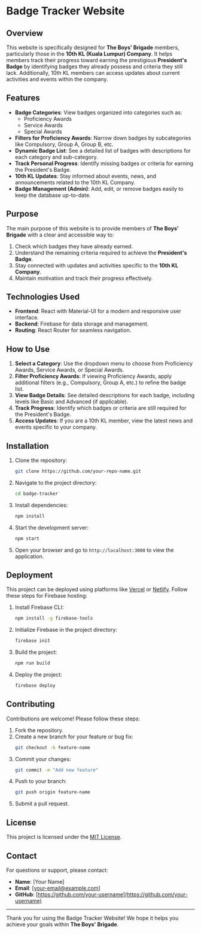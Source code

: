 # Badge Tracker Website

## Overview

This website is specifically designed for **The Boys' Brigade** members, particularly those in the **10th KL (Kuala Lumpur) Company**. It helps members track their progress toward earning the prestigious **President's Badge** by identifying badges they already possess and criteria they still lack. Additionally, 10th KL members can access updates about current activities and events within the company.

## Features

- **Badge Categories**: View badges organized into categories such as:
  - Proficiency Awards
  - Service Awards
  - Special Awards
- **Filters for Proficiency Awards**: Narrow down badges by subcategories like Compulsory, Group A, Group B, etc.
- **Dynamic Badge List**: See a detailed list of badges with descriptions for each category and sub-category.
- **Track Personal Progress**: Identify missing badges or criteria for earning the President's Badge.
- **10th KL Updates**: Stay informed about events, news, and announcements related to the 10th KL Company.
- **Badge Management (Admin)**: Add, edit, or remove badges easily to keep the database up-to-date.

## Purpose

The main purpose of this website is to provide members of **The Boys' Brigade** with a clear and accessible way to:

1. Check which badges they have already earned.
2. Understand the remaining criteria required to achieve the **President's Badge**.
3. Stay connected with updates and activities specific to the **10th KL Company**.
4. Maintain motivation and track their progress effectively.

## Technologies Used

- **Frontend**: React with Material-UI for a modern and responsive user interface.
- **Backend**: Firebase for data storage and management.
- **Routing**: React Router for seamless navigation.

## How to Use

1. **Select a Category**: Use the dropdown menu to choose from Proficiency Awards, Service Awards, or Special Awards.
2. **Filter Proficiency Awards**: If viewing Proficiency Awards, apply additional filters (e.g., Compulsory, Group A, etc.) to refine the badge list.
3. **View Badge Details**: See detailed descriptions for each badge, including levels like Basic and Advanced (if applicable).
4. **Track Progress**: Identify which badges or criteria are still required for the President's Badge.
5. **Access Updates**: If you are a 10th KL member, view the latest news and events specific to your company.

## Installation

1. Clone the repository:
   ```bash
   git clone https://github.com/your-repo-name.git
   ```
2. Navigate to the project directory:
   ```bash
   cd badge-tracker
   ```
3. Install dependencies:
   ```bash
   npm install
   ```
4. Start the development server:
   ```bash
   npm start
   ```
5. Open your browser and go to `http://localhost:3000` to view the application.

## Deployment

This project can be deployed using platforms like [Vercel](https://vercel.com/) or [Netlify](https://www.netlify.com/). Follow these steps for Firebase hosting:

1. Install Firebase CLI:
   ```bash
   npm install -g firebase-tools
   ```
2. Initialize Firebase in the project directory:
   ```bash
   firebase init
   ```
3. Build the project:
   ```bash
   npm run build
   ```
4. Deploy the project:
   ```bash
   firebase deploy
   ```

## Contributing

Contributions are welcome! Please follow these steps:

1. Fork the repository.
2. Create a new branch for your feature or bug fix:
   ```bash
   git checkout -b feature-name
   ```
3. Commit your changes:
   ```bash
   git commit -m "Add new feature"
   ```
4. Push to your branch:
   ```bash
   git push origin feature-name
   ```
5. Submit a pull request.

## License

This project is licensed under the [MIT License](LICENSE).

## Contact

For questions or support, please contact:

- **Name**: [Your Name]
- **Email**: [[your-email@example.com](mailto:your-email@example.com)]
- **GitHub**: [https://github.com/your-username](https://github.com/your-username)

---

Thank you for using the Badge Tracker Website! We hope it helps you achieve your goals within **The Boys' Brigade**.

